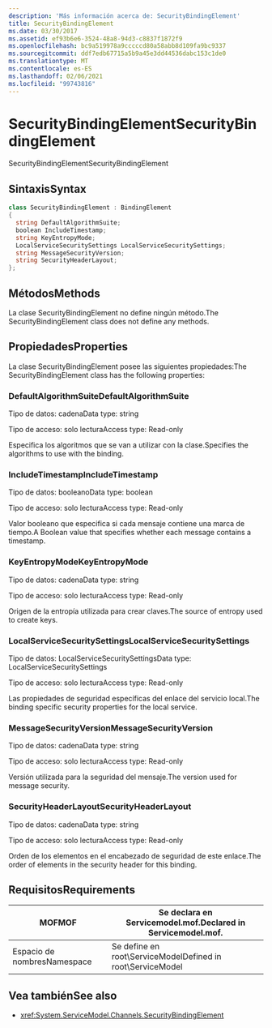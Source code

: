 ```yaml
---
description: 'Más información acerca de: SecurityBindingElement'
title: SecurityBindingElement
ms.date: 03/30/2017
ms.assetid: ef93b6e6-3524-48a8-94d3-c8837f1872f9
ms.openlocfilehash: bc9a519978a9cccccd80a58abb8d109fa9bc9337
ms.sourcegitcommit: ddf7edb67715a5b9a45e3dd44536dabc153c1de0
ms.translationtype: MT
ms.contentlocale: es-ES
ms.lasthandoff: 02/06/2021
ms.locfileid: "99743816"
---
```

# <a name="securitybindingelement"></a><span data-ttu-id="70cfc-103">SecurityBindingElement</span><span class="sxs-lookup"><span data-stu-id="70cfc-103">SecurityBindingElement</span></span>

<span data-ttu-id="70cfc-104">SecurityBindingElement</span><span class="sxs-lookup"><span data-stu-id="70cfc-104">SecurityBindingElement</span></span>  
  
## <a name="syntax"></a><span data-ttu-id="70cfc-105">Sintaxis</span><span class="sxs-lookup"><span data-stu-id="70cfc-105">Syntax</span></span>  
  
```csharp
class SecurityBindingElement : BindingElement  
{  
  string DefaultAlgorithmSuite;  
  boolean IncludeTimestamp;  
  string KeyEntropyMode;  
  LocalServiceSecuritySettings LocalServiceSecuritySettings;  
  string MessageSecurityVersion;  
  string SecurityHeaderLayout;  
};  
```  
  
## <a name="methods"></a><span data-ttu-id="70cfc-106">Métodos</span><span class="sxs-lookup"><span data-stu-id="70cfc-106">Methods</span></span>  

 <span data-ttu-id="70cfc-107">La clase SecurityBindingElement no define ningún método.</span><span class="sxs-lookup"><span data-stu-id="70cfc-107">The SecurityBindingElement class does not define any methods.</span></span>  
  
## <a name="properties"></a><span data-ttu-id="70cfc-108">Propiedades</span><span class="sxs-lookup"><span data-stu-id="70cfc-108">Properties</span></span>  

 <span data-ttu-id="70cfc-109">La clase SecurityBindingElement posee las siguientes propiedades:</span><span class="sxs-lookup"><span data-stu-id="70cfc-109">The SecurityBindingElement class has the following properties:</span></span>  
  
### <a name="defaultalgorithmsuite"></a><span data-ttu-id="70cfc-110">DefaultAlgorithmSuite</span><span class="sxs-lookup"><span data-stu-id="70cfc-110">DefaultAlgorithmSuite</span></span>  

 <span data-ttu-id="70cfc-111">Tipo de datos: cadena</span><span class="sxs-lookup"><span data-stu-id="70cfc-111">Data type: string</span></span>  
  
 <span data-ttu-id="70cfc-112">Tipo de acceso: solo lectura</span><span class="sxs-lookup"><span data-stu-id="70cfc-112">Access type: Read-only</span></span>  
  
 <span data-ttu-id="70cfc-113">Especifica los algoritmos que se van a utilizar con la clase.</span><span class="sxs-lookup"><span data-stu-id="70cfc-113">Specifies the algorithms to use with the binding.</span></span>  
  
### <a name="includetimestamp"></a><span data-ttu-id="70cfc-114">IncludeTimestamp</span><span class="sxs-lookup"><span data-stu-id="70cfc-114">IncludeTimestamp</span></span>  

 <span data-ttu-id="70cfc-115">Tipo de datos: booleano</span><span class="sxs-lookup"><span data-stu-id="70cfc-115">Data type: boolean</span></span>  
  
 <span data-ttu-id="70cfc-116">Tipo de acceso: solo lectura</span><span class="sxs-lookup"><span data-stu-id="70cfc-116">Access type: Read-only</span></span>  
  
 <span data-ttu-id="70cfc-117">Valor booleano que especifica si cada mensaje contiene una marca de tiempo.</span><span class="sxs-lookup"><span data-stu-id="70cfc-117">A Boolean value that specifies whether each message contains a timestamp.</span></span>  
  
### <a name="keyentropymode"></a><span data-ttu-id="70cfc-118">KeyEntropyMode</span><span class="sxs-lookup"><span data-stu-id="70cfc-118">KeyEntropyMode</span></span>  

 <span data-ttu-id="70cfc-119">Tipo de datos: cadena</span><span class="sxs-lookup"><span data-stu-id="70cfc-119">Data type: string</span></span>  
  
 <span data-ttu-id="70cfc-120">Tipo de acceso: solo lectura</span><span class="sxs-lookup"><span data-stu-id="70cfc-120">Access type: Read-only</span></span>  
  
 <span data-ttu-id="70cfc-121">Origen de la entropía utilizada para crear claves.</span><span class="sxs-lookup"><span data-stu-id="70cfc-121">The source of entropy used to create keys.</span></span>  
  
### <a name="localservicesecuritysettings"></a><span data-ttu-id="70cfc-122">LocalServiceSecuritySettings</span><span class="sxs-lookup"><span data-stu-id="70cfc-122">LocalServiceSecuritySettings</span></span>  

 <span data-ttu-id="70cfc-123">Tipo de datos: LocalServiceSecuritySettings</span><span class="sxs-lookup"><span data-stu-id="70cfc-123">Data type: LocalServiceSecuritySettings</span></span>  
  
 <span data-ttu-id="70cfc-124">Tipo de acceso: solo lectura</span><span class="sxs-lookup"><span data-stu-id="70cfc-124">Access type: Read-only</span></span>  
  
 <span data-ttu-id="70cfc-125">Las propiedades de seguridad específicas del enlace del servicio local.</span><span class="sxs-lookup"><span data-stu-id="70cfc-125">The binding specific security properties for the local service.</span></span>  
  
### <a name="messagesecurityversion"></a><span data-ttu-id="70cfc-126">MessageSecurityVersion</span><span class="sxs-lookup"><span data-stu-id="70cfc-126">MessageSecurityVersion</span></span>  

 <span data-ttu-id="70cfc-127">Tipo de datos: cadena</span><span class="sxs-lookup"><span data-stu-id="70cfc-127">Data type: string</span></span>  
  
 <span data-ttu-id="70cfc-128">Tipo de acceso: solo lectura</span><span class="sxs-lookup"><span data-stu-id="70cfc-128">Access type: Read-only</span></span>  
  
 <span data-ttu-id="70cfc-129">Versión utilizada para la seguridad del mensaje.</span><span class="sxs-lookup"><span data-stu-id="70cfc-129">The version used for message security.</span></span>  
  
### <a name="securityheaderlayout"></a><span data-ttu-id="70cfc-130">SecurityHeaderLayout</span><span class="sxs-lookup"><span data-stu-id="70cfc-130">SecurityHeaderLayout</span></span>  

 <span data-ttu-id="70cfc-131">Tipo de datos: cadena</span><span class="sxs-lookup"><span data-stu-id="70cfc-131">Data type: string</span></span>  
  
 <span data-ttu-id="70cfc-132">Tipo de acceso: solo lectura</span><span class="sxs-lookup"><span data-stu-id="70cfc-132">Access type: Read-only</span></span>  
  
 <span data-ttu-id="70cfc-133">Orden de los elementos en el encabezado de seguridad de este enlace.</span><span class="sxs-lookup"><span data-stu-id="70cfc-133">The order of elements in the security header for this binding.</span></span>  
  
## <a name="requirements"></a><span data-ttu-id="70cfc-134">Requisitos</span><span class="sxs-lookup"><span data-stu-id="70cfc-134">Requirements</span></span>  
  
|<span data-ttu-id="70cfc-135">MOF</span><span class="sxs-lookup"><span data-stu-id="70cfc-135">MOF</span></span>|<span data-ttu-id="70cfc-136">Se declara en Servicemodel.mof.</span><span class="sxs-lookup"><span data-stu-id="70cfc-136">Declared in Servicemodel.mof.</span></span>|  
|---------|-----------------------------------|  
|<span data-ttu-id="70cfc-137">Espacio de nombres</span><span class="sxs-lookup"><span data-stu-id="70cfc-137">Namespace</span></span>|<span data-ttu-id="70cfc-138">Se define en root\ServiceModel</span><span class="sxs-lookup"><span data-stu-id="70cfc-138">Defined in root\ServiceModel</span></span>|  
  
## <a name="see-also"></a><span data-ttu-id="70cfc-139">Vea también</span><span class="sxs-lookup"><span data-stu-id="70cfc-139">See also</span></span>

- <xref:System.ServiceModel.Channels.SecurityBindingElement>
